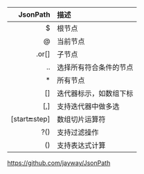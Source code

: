 | JsonPath | 描述 |
| ---:|:--- |
| $ | 根节点|
| @ |当前节点|
|.or[] | 子节点|
|.. |选择所有符合条件的节点|
|*|所有节点| 
|[]|迭代器标示，如数组下标|
|[,]|支持迭代器中做多选|
|[start:end:step]|数组切片运算符|
|?()|支持过滤操作|
|()|支持表达式计算|


https://github.com/jayway/JsonPath
